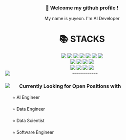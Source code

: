 <!-- ![header](https://capsule-render.vercel.app/api?type=cylinder&color=000000&height=150&section=header&text=893107&fontColor=ffffff&fontSize=70&animation=fadeIn&fontAlignY=55&desc=%20&descAlignY=62&descAlign=62) -->
<div align="center"> 
 
###  :wave: Welcome my github profile !
 My name is yuyeon. I'm AI Developer 
 <br/>

 
<div align=center><h1>📚 STACKS</h1></div>
  <img src="https://img.shields.io/badge/python-3776AB?style=for-the-badge&logo=python&logoColor=white"> 
  <img src="https://img.shields.io/badge/PyTorch-EE4C2C?style=for-the-badge&logo=PyTorch&logoColor=white"> 
  <img src="https://img.shields.io/badge/cnn-CC0000?style=for-the-badge&logo=cnn&logoColor=white">
  <img src="https://img.shields.io/badge/opencv-5C3EE8?style=for-the-badge&logo=opencv&logoColor=white">
  <img src="https://img.shields.io/badge/numpy-013243?style=for-the-badge&logo=numpy&logoColor=white">
  <img src="https://img.shields.io/badge/pandas-150458?style=for-the-badge&logo=pandas&logoColor=white">
  <img src="https://img.shields.io/badge/tensorflow-FF6F00?style=for-the-badge&logo=tensorflow&logoColor=white">
  <br/>
  <img src="https://img.shields.io/badge/mysql-4479A1?style=for-the-badge&logo=mysql&logoColor=white"> 
  <img src="https://img.shields.io/badge/mariadb-003545?style=for-the-badge&logo=mariadb&logoColor=white">
  <img src="https://img.shields.io/badge/docker-2496ED?style=for-the-badge&logo=docker&logoColor=white">
  <img src="https://img.shields.io/badge/powerbi-F2C811?style=for-the-badge&logo=powerbi&logoColor=white">
  <br>
  <img src="https://img.shields.io/badge/azuredevops-0078D7?style=for-the-badge&logo=azuredevops&logoColor=white">
  <img src="https://img.shields.io/badge/Java-007396?style=for-the-badge&logo=Java&logoColor=white">
  <img src="https://img.shields.io/badge/R-276DC3?style=for-the-badge&logo=R&logoColor=white">
  <img src="https://img.shields.io/badge/github-181717?style=for-the-badge&logo=github&logoColor=white">

  <br/>
<div align="center">
  <img align="left" src="https://github-readme-stats.vercel.app/api?username=yuyeon-choi&show_icons=true&theme=radical"></img>
 </div>
 -------------
 
<div align="center">
     <img align="left" src="https://github-readme-stats.vercel.app/api/top-langs/?username=TaeYounKwon&layout=compact"></img>
     <div align="left" marginright="50px" >
        <h3>&nbsp&nbsp&nbsp&nbsp&nbsp&nbsp
        Currently Looking for Open Positions with</h3>
        <p> &nbsp&nbsp&nbsp&nbsp&nbsp&nbsp⭐ AI Engineer</p>
        <p> &nbsp&nbsp&nbsp&nbsp&nbsp&nbsp⭐ Data Engineer</p>
        <p> &nbsp&nbsp&nbsp&nbsp&nbsp&nbsp⭐ Data Scientist</p>
        <p> &nbsp&nbsp&nbsp&nbsp&nbsp&nbsp⭐ Software Engineer</p>
     </div>
  </div>  


